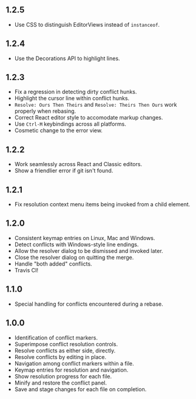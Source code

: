 ## 1.2.5

- Use CSS to distinguish EditorViews instead of `instanceof`.

## 1.2.4

- Use the Decorations API to highlight lines.

## 1.2.3

- Fix a regression in detecting dirty conflict hunks.
- Highlight the cursor line within conflict hunks.
- `Resolve: Ours Then Theirs` and `Resolve: Theirs Then Ours` work properly when rebasing.
- Correct React editor style to accomodate markup changes.
- Use `Ctrl-M` keybindings across all platforms.
- Cosmetic change to the error view.

## 1.2.2

- Work seamlessly across React and Classic editors.
- Show a friendlier error if git isn't found.

## 1.2.1

- Fix resolution context menu items being invoked from a child element.

## 1.2.0

- Consistent keymap entries on Linux, Mac and Windows.
- Detect conflicts with Windows-style line endings.
- Allow the resolver dialog to be dismissed and invoked later.
- Close the resolver dialog on quitting the merge.
- Handle "both added" conflicts.
- Travis CI!

## 1.1.0

- Special handling for conflicts encountered during a rebase.

## 1.0.0

- Identification of conflict markers.
- Superimpose conflict resolution controls.
- Resolve conflicts as either side, directly.
- Resolve conflicts by editing in place.
- Navigation among conflict markers within a file.
- Keymap entries for resolution and navigation.
- Show resolution progress for each file.
- Minify and restore the conflict panel.
- Save and stage changes for each file on completion.
